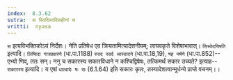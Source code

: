 ```yaml
---
index:  8.3.62
sutra:  स स्विदिस्वदिसहीनां च
vritti:  nyasa
---
```


`स` इत्यविभक्तिकोऽयं निर्देशः। नेति प्रतिषेध एव क्रियतामित्यादेशनीयम्; लाघवकृते विशेषाभावात्। `सिस्वेदयिषति` इत्यादि। `ञिष्विदा गात्रप्रक्षरणे` (धा.पा.1188) `रुवद स्वर्द आस्वादने` (धा.पा.18,19), `षह मर्षणे` (धा.पा.852)--एभ्यो णिव्, ततः सन्।
ननु च सकारस्य सकारविधाने न कश्चिद्विषेषः, तत्किमर्थं सकार उच्यते? इत्याह--`सकारस्य` इत्यादि। य एषां `धात्वादेः षः सः` (6.1.64) इति सकारः कृतः, तस्यादेशत्वान्मूर्धन्ये प्राप्ते वचनम्।।

